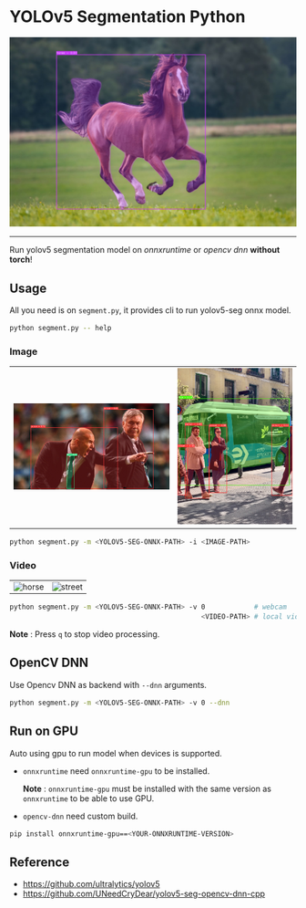 # YOLOv5 Segmentation Python

![horse](./assets/horse.png)

---

Run yolov5 segmentation model on _onnxruntime_ or _opencv dnn_ **without torch**!

## Usage

All you need is on `segment.py`, it provides cli to run yolov5-seg onnx model.

```bash
python segment.py -- help
```

### Image

|                                |                          |
| :----------------------------: | :----------------------: |
| ![zidane](./assets/zidane.png) | ![bus](./assets/bus.png) |

```bash
python segment.py -m <YOLOV5-SEG-ONNX-PATH> -i <IMAGE-PATH>
```

### Video

|                              |                                |
| :--------------------------: | :----------------------------: |
| ![horse](./assets/horse.gif) | ![street](./assets/street.gif) |

```bash
python segment.py -m <YOLOV5-SEG-ONNX-PATH> -v 0            # webcam
                                               <VIDEO-PATH> # local video
```

**Note** : Press `q` to stop video processing.

## OpenCV DNN

Use Opencv DNN as backend with `--dnn` arguments.

```bash
python segment.py -m <YOLOV5-SEG-ONNX-PATH> -v 0 --dnn
```

## Run on GPU

Auto using gpu to run model when devices is supported.

- `onnxruntime` need `onnxruntime-gpu` to be installed.

  **Note** : `onnxruntime-gpu` must be installed with the same version as `onnxruntime` to be able to use GPU.

- `opencv-dnn` need custom build.

```bash
pip install onnxruntime-gpu==<YOUR-ONNXRUNTIME-VERSION>
```

## Reference

- https://github.com/ultralytics/yolov5
- https://github.com/UNeedCryDear/yolov5-seg-opencv-dnn-cpp
